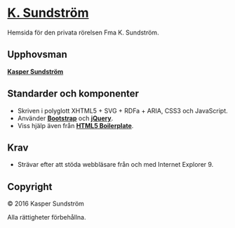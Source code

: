 # [K. Sundström](http://ksundstrom.fi/)

Hemsida för den privata rörelsen Fma K. Sundström.


## Upphovsman

**[Kasper Sundström](https://twitter.com/ksundstrom)**


## Standarder och komponenter

* Skriven i polyglott XHTML5 + SVG + RDFa + ARIA, CSS3 och JavaScript.
* Använder **[Bootstrap](https://getbootstrap.com/)** och **[jQuery](https://jquery.com/)**.
* Viss hjälp även från **[HTML5 Boilerplate](https://html5boilerplate.com/)**.


## Krav

* Strävar efter att stöda webbläsare från och med Internet Explorer 9.


## Copyright

© 2016 Kasper Sundström

Alla rättigheter förbehållna.
